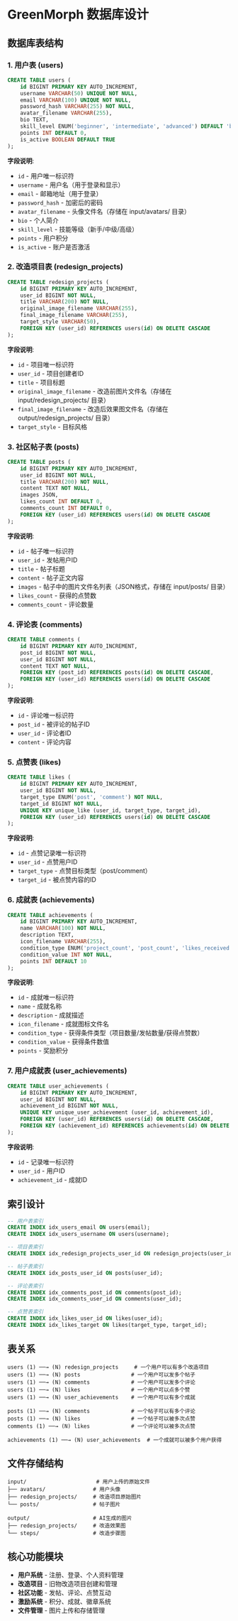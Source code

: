# GreenMorph 数据库设计

## 数据库表结构

### 1. 用户表 (users)
```sql
CREATE TABLE users (
    id BIGINT PRIMARY KEY AUTO_INCREMENT,
    username VARCHAR(50) UNIQUE NOT NULL,
    email VARCHAR(100) UNIQUE NOT NULL,
    password_hash VARCHAR(255) NOT NULL,
    avatar_filename VARCHAR(255),
    bio TEXT,
    skill_level ENUM('beginner', 'intermediate', 'advanced') DEFAULT 'beginner',
    points INT DEFAULT 0,
    is_active BOOLEAN DEFAULT TRUE
);
```

**字段说明**:
- `id` - 用户唯一标识符
- `username` - 用户名（用于登录和显示）
- `email` - 邮箱地址（用于登录）
- `password_hash` - 加密后的密码
- `avatar_filename` - 头像文件名（存储在 input/avatars/ 目录）
- `bio` - 个人简介
- `skill_level` - 技能等级（新手/中级/高级）
- `points` - 用户积分
- `is_active` - 账户是否激活

### 2. 改造项目表 (redesign_projects)
```sql
CREATE TABLE redesign_projects (
    id BIGINT PRIMARY KEY AUTO_INCREMENT,
    user_id BIGINT NOT NULL,
    title VARCHAR(200) NOT NULL,
    original_image_filename VARCHAR(255),
    final_image_filename VARCHAR(255),
    target_style VARCHAR(50),
    FOREIGN KEY (user_id) REFERENCES users(id) ON DELETE CASCADE
);
```

**字段说明**:
- `id` - 项目唯一标识符
- `user_id` - 项目创建者ID
- `title` - 项目标题
- `original_image_filename` - 改造前图片文件名（存储在 input/redesign_projects/ 目录）
- `final_image_filename` - 改造后效果图文件名（存储在 output/redesign_projects/ 目录）
- `target_style` - 目标风格

### 3. 社区帖子表 (posts)
```sql
CREATE TABLE posts (
    id BIGINT PRIMARY KEY AUTO_INCREMENT,
    user_id BIGINT NOT NULL,
    title VARCHAR(200) NOT NULL,
    content TEXT NOT NULL,
    images JSON,
    likes_count INT DEFAULT 0,
    comments_count INT DEFAULT 0,
    FOREIGN KEY (user_id) REFERENCES users(id) ON DELETE CASCADE
);
```

**字段说明**:
- `id` - 帖子唯一标识符
- `user_id` - 发帖用户ID
- `title` - 帖子标题
- `content` - 帖子正文内容
- `images` - 帖子中的图片文件名列表（JSON格式，存储在 input/posts/ 目录）
- `likes_count` - 获得的点赞数
- `comments_count` - 评论数量

### 4. 评论表 (comments)
```sql
CREATE TABLE comments (
    id BIGINT PRIMARY KEY AUTO_INCREMENT,
    post_id BIGINT NOT NULL,
    user_id BIGINT NOT NULL,
    content TEXT NOT NULL,
    FOREIGN KEY (post_id) REFERENCES posts(id) ON DELETE CASCADE,
    FOREIGN KEY (user_id) REFERENCES users(id) ON DELETE CASCADE
);
```

**字段说明**:
- `id` - 评论唯一标识符
- `post_id` - 被评论的帖子ID
- `user_id` - 评论者ID
- `content` - 评论内容

### 5. 点赞表 (likes)
```sql
CREATE TABLE likes (
    id BIGINT PRIMARY KEY AUTO_INCREMENT,
    user_id BIGINT NOT NULL,
    target_type ENUM('post', 'comment') NOT NULL,
    target_id BIGINT NOT NULL,
    UNIQUE KEY unique_like (user_id, target_type, target_id),
    FOREIGN KEY (user_id) REFERENCES users(id) ON DELETE CASCADE
);
```

**字段说明**:
- `id` - 点赞记录唯一标识符
- `user_id` - 点赞用户ID
- `target_type` - 点赞目标类型（post/comment）
- `target_id` - 被点赞内容的ID

### 6. 成就表 (achievements)
```sql
CREATE TABLE achievements (
    id BIGINT PRIMARY KEY AUTO_INCREMENT,
    name VARCHAR(100) NOT NULL,
    description TEXT,
    icon_filename VARCHAR(255),
    condition_type ENUM('project_count', 'post_count', 'likes_received') NOT NULL,
    condition_value INT NOT NULL,
    points INT DEFAULT 10
);
```

**字段说明**:
- `id` - 成就唯一标识符
- `name` - 成就名称
- `description` - 成就描述
- `icon_filename` - 成就图标文件名
- `condition_type` - 获得条件类型（项目数量/发帖数量/获得点赞数）
- `condition_value` - 获得条件数值
- `points` - 奖励积分

### 7. 用户成就表 (user_achievements)
```sql
CREATE TABLE user_achievements (
    id BIGINT PRIMARY KEY AUTO_INCREMENT,
    user_id BIGINT NOT NULL,
    achievement_id BIGINT NOT NULL,
    UNIQUE KEY unique_user_achievement (user_id, achievement_id),
    FOREIGN KEY (user_id) REFERENCES users(id) ON DELETE CASCADE,
    FOREIGN KEY (achievement_id) REFERENCES achievements(id) ON DELETE CASCADE
);
```

**字段说明**:
- `id` - 记录唯一标识符
- `user_id` - 用户ID
- `achievement_id` - 成就ID

## 索引设计

```sql
-- 用户表索引
CREATE INDEX idx_users_email ON users(email);
CREATE INDEX idx_users_username ON users(username);

-- 项目表索引
CREATE INDEX idx_redesign_projects_user_id ON redesign_projects(user_id);

-- 帖子表索引
CREATE INDEX idx_posts_user_id ON posts(user_id);

-- 评论表索引
CREATE INDEX idx_comments_post_id ON comments(post_id);
CREATE INDEX idx_comments_user_id ON comments(user_id);

-- 点赞表索引
CREATE INDEX idx_likes_user_id ON likes(user_id);
CREATE INDEX idx_likes_target ON likes(target_type, target_id);
```

## 表关系

```
users (1) ──→ (N) redesign_projects     # 一个用户可以有多个改造项目
users (1) ──→ (N) posts                # 一个用户可以发多个帖子
users (1) ──→ (N) comments             # 一个用户可以发多个评论
users (1) ──→ (N) likes                # 一个用户可以点多个赞
users (1) ──→ (N) user_achievements    # 一个用户可以有多个成就

posts (1) ──→ (N) comments             # 一个帖子可以有多个评论
posts (1) ──→ (N) likes                # 一个帖子可以被多次点赞
comments (1) ──→ (N) likes             # 一个评论可以被多次点赞

achievements (1) ──→ (N) user_achievements  # 一个成就可以被多个用户获得
```

## 文件存储结构

```
input/                      # 用户上传的原始文件
├── avatars/               # 用户头像
├── redesign_projects/     # 改造项目原始图片
└── posts/                 # 帖子图片

output/                    # AI生成的图片
├── redesign_projects/     # 改造效果图
└── steps/                 # 改造步骤图
```

## 核心功能模块

- **用户系统** - 注册、登录、个人资料管理
- **改造项目** - 旧物改造项目创建和管理
- **社区功能** - 发帖、评论、点赞互动
- **激励系统** - 积分、成就、徽章系统
- **文件管理** - 图片上传和存储管理